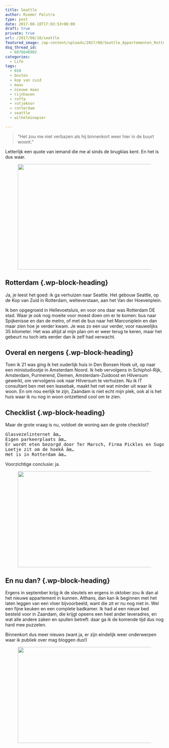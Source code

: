 ```yaml
---
title: Seattle
author: Riemer Palstra
type: post
date: 2017-08-18T17:03:53+00:00
draft: true
private: true
url: /2017/08/18/seattle
featured_image: /wp-content/uploads/2017/08/Seattle_Appartementen_Rotterdam_Wilhelminapier_Skyline-740x430.jpg
dsq_thread_id:
  - 6076646902
categories:
  - Life
tags:
  - 010
  - boston
  - kop van zuid
  - maas
  - nieuwe maas
  - rijnhaven
  - roffa
  - rotjeknor
  - rotterdam
  - seattle
  - wilhelminapier

---
```

<blockquote class="wp-block-quote is-layout-flow wp-block-quote-is-layout-flow">
  <p>
    &#8220;Het zou me niet verbazen als hij binnenkort weer hier in de buurt woont.&#8221;
  </p>
</blockquote>

Letterlijk een quote van iemand die me al sinds de brugklas kent. En het is dus waar.

<div class="wp-block-image">
  <figure class="aligncenter"><img data-recalc-dims="1" loading="lazy" decoding="async" width="1024" height="335" src="https://i0.wp.com/palstra.com/wp-content/uploads/2017/08/Seattle_Rotterdam_Sliders_Gebouw_1680x550_.jpg?resize=1024%2C335&#038;ssl=1" alt="" class="wp-image-1746" srcset="https://i0.wp.com/palstra.com/wp-content/uploads/2017/08/Seattle_Rotterdam_Sliders_Gebouw_1680x550_-scaled.jpg?resize=1024%2C335&ssl=1 1024w, https://i0.wp.com/palstra.com/wp-content/uploads/2017/08/Seattle_Rotterdam_Sliders_Gebouw_1680x550_-scaled.jpg?resize=300%2C98&ssl=1 300w, https://i0.wp.com/palstra.com/wp-content/uploads/2017/08/Seattle_Rotterdam_Sliders_Gebouw_1680x550_-scaled.jpg?resize=1536%2C503&ssl=1 1536w, https://i0.wp.com/palstra.com/wp-content/uploads/2017/08/Seattle_Rotterdam_Sliders_Gebouw_1680x550_-scaled.jpg?resize=2048%2C671&ssl=1 2048w, https://i0.wp.com/palstra.com/wp-content/uploads/2017/08/Seattle_Rotterdam_Sliders_Gebouw_1680x550_-scaled.jpg?resize=1100%2C360&ssl=1 1100w, https://i0.wp.com/palstra.com/wp-content/uploads/2017/08/Seattle_Rotterdam_Sliders_Gebouw_1680x550_-scaled.jpg?w=2200&ssl=1 2200w" sizes="auto, (max-width: 1024px) 100vw, 1024px" /></figure>
</div>

## Rotterdam {.wp-block-heading}

Ja, je leest het goed: ik ga verhuizen naar Seattle. Het gebouw Seattle, op de Kop van Zuid in Rotterdam, welteverstaan, aan het Van der Hoevenplein.

Ik ben opgegroeid in Hellevoetsluis, en voor ons daar was Rotterdam DE stad. Waar je ook nog moeite voor moest doen om er te komen: bus naar Spijkenisse en dan de metro, of met de bus naar het Marconiplein en dan maar zien hoe je verder kwam. Je was zo een uur verder, voor nauwelijks 35 kilometer. Het was altijd al mijn plan om er weer terug te keren, maar het gebeurt nu toch iets eerder dan ik zelf had verwacht.

## Overal en nergens {.wp-block-heading}

Toen ik 21 was ging ik het ouderlijk huis in Den Bonsen Hoek uit, op naar een ministudiootje in Amsterdam Noord. Ik heb vervolgens in Schiphol-Rijk, Amsterdam, Purmerend, Diemen, Amsterdam-Zuidoost en Hilversum gewerkt, om vervolgens ook naar Hilversum te verhuizen. Nu ik IT consultant ben met een leasebak, maakt het net wat minder uit waar ik woon. En om nou eerlijk te zijn, Zaandam is niet echt mijn plek, ook al is het huis waar ik nu nog in woon ontzettend cool om te zien.

## Checklist {.wp-block-heading}

Maar de grote vraag is nu, voldoet de woning aan de grote checklist? 

<pre class="wp-block-preformatted">Glasvezelinternet âœ…
Eigen parkeerplaats âœ…
Er wordt eten bezorgd door Ter Marsch, Firma Pickles en Sugo âœ…
Loetje zit om de hoekÂ âœ…
Het is in Rotterdam âœ…</pre>

Voorzichtige conclusie: ja.

<div class="wp-block-image">
  <figure class="aligncenter"><img data-recalc-dims="1" loading="lazy" decoding="async" width="1024" height="305" src="https://i0.wp.com/palstra.com/wp-content/uploads/2017/08/Seattle_Appartementen_Rotterdam_Balkon.jpg?resize=1024%2C305&#038;ssl=1" alt="" class="wp-image-1744" srcset="https://i0.wp.com/palstra.com/wp-content/uploads/2017/08/Seattle_Appartementen_Rotterdam_Balkon.jpg?resize=1024%2C305&ssl=1 1024w, https://i0.wp.com/palstra.com/wp-content/uploads/2017/08/Seattle_Appartementen_Rotterdam_Balkon.jpg?resize=300%2C89&ssl=1 300w, https://i0.wp.com/palstra.com/wp-content/uploads/2017/08/Seattle_Appartementen_Rotterdam_Balkon.jpg?resize=1536%2C457&ssl=1 1536w, https://i0.wp.com/palstra.com/wp-content/uploads/2017/08/Seattle_Appartementen_Rotterdam_Balkon.jpg?resize=1100%2C327&ssl=1 1100w, https://i0.wp.com/palstra.com/wp-content/uploads/2017/08/Seattle_Appartementen_Rotterdam_Balkon.jpg?w=1680&ssl=1 1680w" sizes="auto, (max-width: 1024px) 100vw, 1024px" /></figure>
</div>

## En nu dan? {.wp-block-heading}

Ergens in september krijg ik de sleutels en ergens in oktober zou ik dan al het nieuwe appartement in kunnen. Althans, dan kan ik beginnen met het laten leggen van een vloer bijvoorbeeld, want die zit er nu nog niet in. Wel een fijne keuken en een complete badkamer. Ik had al een nieuw bed besteld voor in Zaandam, die krijgt opeens een heel ander leveradres, en wat alle andere zaken en spullen betreft: daar ga ik de komende tijd dus nog hard mee puzzelen.

Binnenkort dus meer nieuws (want ja, er zijn eindelijk weer onderwerpen waar ik publiek over mag bloggen dus!)

<div class="wp-block-image">
  <figure class="aligncenter"><img data-recalc-dims="1" loading="lazy" decoding="async" width="1024" height="305" src="https://i0.wp.com/palstra.com/wp-content/uploads/2017/08/Seattle_Appartementen_Rotterdam_Wilhelminapier_Skyline.jpg?resize=1024%2C305&#038;ssl=1" alt="" class="wp-image-1745" srcset="https://i0.wp.com/palstra.com/wp-content/uploads/2017/08/Seattle_Appartementen_Rotterdam_Wilhelminapier_Skyline.jpg?resize=1024%2C305&ssl=1 1024w, https://i0.wp.com/palstra.com/wp-content/uploads/2017/08/Seattle_Appartementen_Rotterdam_Wilhelminapier_Skyline.jpg?resize=300%2C89&ssl=1 300w, https://i0.wp.com/palstra.com/wp-content/uploads/2017/08/Seattle_Appartementen_Rotterdam_Wilhelminapier_Skyline.jpg?resize=1536%2C457&ssl=1 1536w, https://i0.wp.com/palstra.com/wp-content/uploads/2017/08/Seattle_Appartementen_Rotterdam_Wilhelminapier_Skyline.jpg?resize=1100%2C327&ssl=1 1100w, https://i0.wp.com/palstra.com/wp-content/uploads/2017/08/Seattle_Appartementen_Rotterdam_Wilhelminapier_Skyline.jpg?w=1680&ssl=1 1680w" sizes="auto, (max-width: 1024px) 100vw, 1024px" /></figure>
</div>